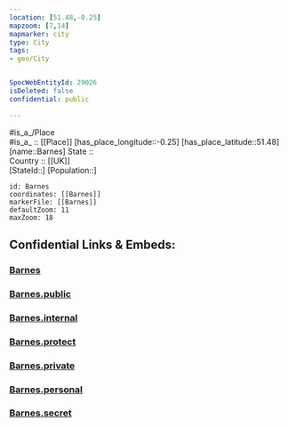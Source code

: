 ```yaml
---
location: [51.48,-0.25] 
mapzoom: [7,14] 
mapmarker: city 
type: City
tags:
- geo/City


SpocWebEntityId: 29026
isDeleted: false
confidential: public

---
```

#is_a_/Place  
#is_a_ :: [[Place]] 
[has_place_longitude::-0.25] 
[has_place_latitude::51.48] 
[name::Barnes] 
State ::  
Country :: [[UK]]  
[StateId::] 
[Population::] 



```leaflet
id: Barnes
coordinates: [[Barnes]] 
markerFile: [[Barnes]] 
defaultZoom: 11 
maxZoom: 18
```


## Confidential Links & Embeds: 

### [Barnes](/_Standards/Earth/Continent/Europe/Europe~North/UK/England/Regions~England/London,Greater/cities~GreaterLondon/Richmond~Thames/Barnes.md) 

### [Barnes.public](/_public/Earth/Continent/Europe/Europe~North/UK/England/Regions~England/London,Greater/cities~GreaterLondon/Richmond~Thames/Barnes.public.md) 

### [Barnes.internal](/_internal/Earth/Continent/Europe/Europe~North/UK/England/Regions~England/London,Greater/cities~GreaterLondon/Richmond~Thames/Barnes.internal.md) 

### [Barnes.protect](/_protect/Earth/Continent/Europe/Europe~North/UK/England/Regions~England/London,Greater/cities~GreaterLondon/Richmond~Thames/Barnes.protect.md) 

### [Barnes.private](/_private/Earth/Continent/Europe/Europe~North/UK/England/Regions~England/London,Greater/cities~GreaterLondon/Richmond~Thames/Barnes.private.md) 

### [Barnes.personal](/_personal/Earth/Continent/Europe/Europe~North/UK/England/Regions~England/London,Greater/cities~GreaterLondon/Richmond~Thames/Barnes.personal.md) 

### [Barnes.secret](/_secret/Earth/Continent/Europe/Europe~North/UK/England/Regions~England/London,Greater/cities~GreaterLondon/Richmond~Thames/Barnes.secret.md)


